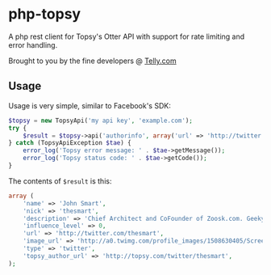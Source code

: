 php-topsy
=======

A php rest client for Topsy's Otter API with support for rate limiting and error handling.

Brought to you by the fine developers @ [Telly.com](http://telly.com/)

Usage
-----

Usage is very simple, similar to Facebook's SDK:

```php
$topsy = new TopsyApi('my api key', 'example.com');
try {
	$result = $topsy->api('authorinfo', array('url' => 'http://twitter.com/thesmart'));
} catch (TopsyApiException $tae) {
	error_log('Topsy error message: ' . $tae->getMessage());
	error_log('Topsy status code: ' . $tae->getCode());
}
```

The contents of `$result` is this:

```php
array (
	'name' => 'John Smart',
	'nick' => 'thesmart',
	'description' => 'Chief Architect and CoFounder of Zoosk.com. Geeky and profound, enjoying the ride.',
	'influence_level' => 0,
	'url' => 'http://twitter.com/thesmart',
	'image_url' => 'http://a0.twimg.com/profile_images/1508630405/Screen_shot_2011-02-23_at_3.10.25_PM.png_normal.jpg',
	'type' => 'twitter',
	'topsy_author_url' => 'http://topsy.com/twitter/thesmart',
);
```

